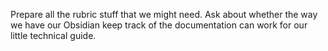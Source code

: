 Prepare all the rubric stuff that we might need.
Ask about whether the way we have our Obsidian keep track of the documentation can work for our little technical guide.